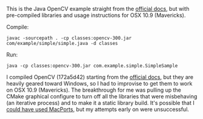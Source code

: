 This is the Java OpenCV example straight from the [official docs][1], but with
pre-compiled libraries and usage instructions for OSX 10.9 (Mavericks).

Compile:

    javac -sourcepath . -cp classes:opencv-300.jar com/example/simple/simple.java -d classes

Run:

    java -cp classes:opencv-300.jar com.example.simple.SimpleSample

I compiled OpenCV (172a5d42) starting from the [official docs][1], but they are
heavily geared toward Windows, so I had to improvise to get them to work on OSX
10.9 (Mavericks). The breakthrough for me was pulling up the CMake graphical
configure to turn off all the libraries that were misbehaving (an iterative
process) and to make it a static library build. It's possible that I [could have
used MacPorts][2], but my attempts early on were unsuccessful.

[1]: http://docs.opencv.org/doc/tutorials/introduction/desktop_java/java_dev_intro.html
[2]: http://ladstatt.blogspot.com.br/2013/04/opencv-on-macosx-with-java-support.html
